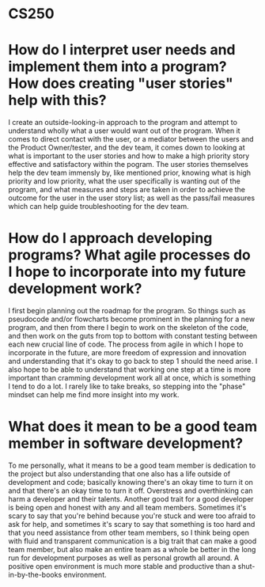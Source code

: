 # CS250

# How do I interpret user needs and implement them into a program? How does creating "user stories" help with this?
I create an outside-looking-in approach to the program and attempt to understand wholly what a user would want out of the program. When it comes to direct contact with the user, or a mediator between the users and the Product Owner/tester, and the dev team, it comes down to looking at what is important to the user stories and how to make a high priority story effective and satisfactory within the pogram. The user stories themselves help the dev team immensly by, like mentioned prior, knowing what is high priority and low priority, what the user specifically is wanting out of the program, and what measures and steps are taken in order to achieve the outcome for the user in the user story list; as well as the pass/fail measures which can help guide troubleshooting for the dev team. 


# How do I approach developing programs? What agile processes do I hope to incorporate into my future development work?
I first begin planning out the roadmap for the program. So things such as pseudocode and/or flowcharts become prominent in the planning for a new program, and then from there I begin to work on the skeleton of the code, and then work on the guts from top to bottom with constant testing between each new crucial line of code. The process from agile in which I hope to incorporate in the future, are more freedom of expression and innovation and understanding that it's okay to go back to step 1 should the need arise. I also hope to be able to understand that working one step at a time is more important than cramming development work all at once, which is something I tend to do a lot. I rarely like to take breaks, so stepping into the "phase" mindset can help me find more insight into my work. 


# What does it mean to be a good team member in software development?
To me personally, what it means to be a good team member is dedication to the project but also understanding that one also has a life outside of development and code; basically knowing there's an okay time to turn it on and that there's an okay time to turn it off. Overstress and overthinking can harm a developer and their talents. Another good trait for a good developer is being open and honest with any and all team members. Sometimes it's scary to say that you're behind because you're stuck and were too afraid to ask for help, and sometimes it's scary to say that something is too hard and that you need assistance from other team members, so I think being open with fluid and transparent communication is a big trait that can make a good team member, but also make an entire team as a whole be better in the long run for development purposes as well as personal growth all around. A positive open environment is much more stable and productive than a shut-in-by-the-books environment. 
